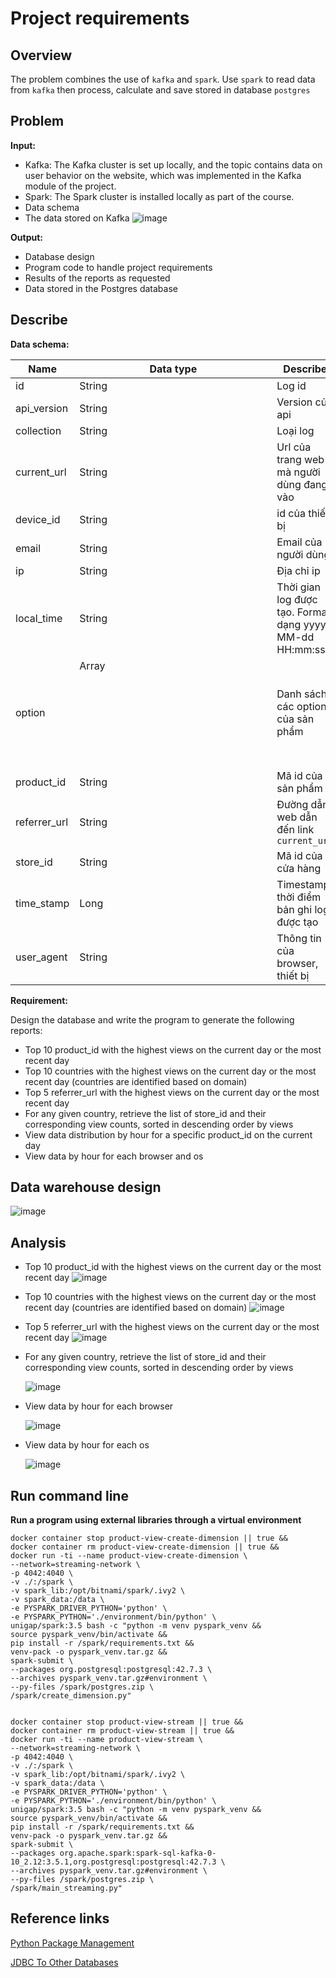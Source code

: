 # Project requirements

## Overview

The problem combines the use of `kafka` and `spark`. Use `spark` to read data from `kafka` then process, calculate and save
stored in database `postgres`

## Problem

**Input:**

- Kafka: The Kafka cluster is set up locally, and the topic contains data on user behavior on the website, which was implemented in the Kafka module of the project.
- Spark: The Spark cluster is installed locally as part of the course.
- Data schema
- The data stored on Kafka
  ![image](https://github.com/user-attachments/assets/b0e13ff8-85ff-4e62-8286-c7e9801f4b22)

  
**Output:**

- Database design
- Program code to handle project requirements
- Results of the reports as requested
- Data stored in the Postgres database
## Describe

**Data schema:**

| Name          | Data type  | Describe                                                   | example                                                                                                                                                               |
|--------------|---------------|---------------------------------------------------------|---------------------------------------------------------------------------------------------------------------------------------------------------------------------|
| id           | String        | Log id                                                  | aea4b823-c5c6-485e-8b3b-6182a7c4ecce                                                                                                                                |
| api_version  | String        | Version của api                                         | 1.0                                                                                                                                                                 | 
| collection   | String        | Loại log                                                | view_product_detail                                                                                                                                                 | 
| current_url  | String        | Url của trang web mà người dùng đang vào                | https://www.glamira.cl/glamira-anillo-saphira-skug100335.html?alloy=white-375&diamond=sapphire&stone2=diamond-Brillant&itm_source=recommendation&itm_medium=sorting |
| device_id    | String        | id của thiết bị                                         | 874db849-68a6-4e99-bcac-fb6334d0ec80                                                                                                                                |
| email        | String        | Email của người dùng                                    |                                                                                                                                                                     |
| ip           | String        | Địa chỉ ip                                              | 190.163.166.122                                                                                                                                                     |
| local_time   | String        | Thời gian log được tạo. Format dạng yyyy-MM-dd HH:mm:ss | 2024-05-28 08:31:22                                                                                                                                                 |
| option       | Array<Object> | Danh sách các option của sản phẩm                       | `[{"option_id": "328026", "option_label": "diamond"}]`                                                                                                              |
| product_id   | String        | Mã id của sản phẩm                                      | 96672                                                                                                                                                               |
| referrer_url | String        | Đường dẫn web dẫn đến link `current_url`                | https://www.google.com/                                                                                                                                             |
| store_id     | String        | Mã id của cửa hàng                                      | 85                                                                                                                                                                  |
| time_stamp   | Long          | Timestamp thời điểm bản ghi log được tạo                |                                                                                                                                                                     |
| user_agent   | String        | Thông tin của browser, thiết bị                         | Mozilla/5.0 (iPhone; CPU iPhone OS 13_4_1 like Mac OS X) AppleWebKit/605.1.15 (KHTML, like Gecko) Version/13.1 Mobile/15E148 Safari/604.1                           |

**Requirement:**

Design the database and write the program to generate the following reports:

- Top 10 product_id with the highest views on the current day or the most recent day
- Top 10 countries with the highest views on the current day or the most recent day (countries are identified based on domain)
- Top 5 referrer_url with the highest views on the current day or the most recent day
- For any given country, retrieve the list of store_id and their corresponding view counts, sorted in descending order by views
- View data distribution by hour for a specific product_id on the current day
- View data by hour for each browser and os

## Data warehouse design
![image](https://github.com/user-attachments/assets/7c744826-0048-445e-8c83-d1a95297fe9f)

## Analysis
- Top 10 product_id with the highest views on the current day or the most recent day
  ![image](https://github.com/user-attachments/assets/b3c72c4c-0cb0-4320-885d-a5c5b587122c)
- Top 10 countries with the highest views on the current day or the most recent day (countries are identified based on domain)
  ![image](https://github.com/user-attachments/assets/baf4fdef-c842-4f12-b313-dda91a733221)
- Top 5 referrer_url with the highest views on the current day or the most recent day
  ![image](https://github.com/user-attachments/assets/871050cf-a05b-4f8b-b084-d194856e5f6c)
- For any given country, retrieve the list of store_id and their corresponding view counts, sorted in descending order by views

  ![image](https://github.com/user-attachments/assets/5475ccec-f602-4763-a96b-3e63b90c613e)
- View data by hour for each browser

  ![image](https://github.com/user-attachments/assets/a2b4fc07-c473-4287-9ec1-b9d661278e0c)
- View data by hour for each os

  ![image](https://github.com/user-attachments/assets/1bb7fef7-fbbb-4394-b4dd-90e5b5f32fc2)
  
## Run command line

**Run a program using external libraries through a virtual environment**

```
docker container stop product-view-create-dimension || true &&
docker container rm product-view-create-dimension || true &&
docker run -ti --name product-view-create-dimension \
--network=streaming-network \
-p 4042:4040 \
-v ./:/spark \
-v spark_lib:/opt/bitnami/spark/.ivy2 \
-v spark_data:/data \
-e PYSPARK_DRIVER_PYTHON='python' \
-e PYSPARK_PYTHON='./environment/bin/python' \
unigap/spark:3.5 bash -c "python -m venv pyspark_venv &&
source pyspark_venv/bin/activate &&
pip install -r /spark/requirements.txt &&
venv-pack -o pyspark_venv.tar.gz &&
spark-submit \
--packages org.postgresql:postgresql:42.7.3 \
--archives pyspark_venv.tar.gz#environment \
--py-files /spark/postgres.zip \
/spark/create_dimension.py"


docker container stop product-view-stream || true &&
docker container rm product-view-stream || true &&
docker run -ti --name product-view-stream \
--network=streaming-network \
-p 4042:4040 \
-v ./:/spark \
-v spark_lib:/opt/bitnami/spark/.ivy2 \
-v spark_data:/data \
-e PYSPARK_DRIVER_PYTHON='python' \
-e PYSPARK_PYTHON='./environment/bin/python' \
unigap/spark:3.5 bash -c "python -m venv pyspark_venv &&
source pyspark_venv/bin/activate &&
pip install -r /spark/requirements.txt &&
venv-pack -o pyspark_venv.tar.gz &&
spark-submit \
--packages org.apache.spark:spark-sql-kafka-0-10_2.12:3.5.1,org.postgresql:postgresql:42.7.3 \
--archives pyspark_venv.tar.gz#environment \
--py-files /spark/postgres.zip \
/spark/main_streaming.py"
```

## Reference links

[Python Package Management](https://spark.apache.org/docs/latest/api/python/user_guide/python_packaging.html)

[JDBC To Other Databases](https://spark.apache.org/docs/latest/sql-data-sources-jdbc.html)
